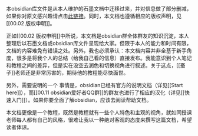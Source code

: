 本obsidian库文件是从本人维护的石墨文档中迁移过来，并对信息做了部分删减，如果你对原文感兴趣请点击[此链接](https://shimo.im/docs/YCVvh9jrw6qGR38D)。同时，本文档也遵循相应的版权声明，见[[00.02 版权申明]]。

正如[[00.02 版权申明]]中所说，本文档是obsidian群全体群友的知识沉淀，本人整理后以石墨文档或obsidian库文件呈现给大家。但限于本人的能力和时间有限，文档的内容难免有错误之处。另外，我也必须承认：本文档内容并非全基于新手角度，很多是将我个人的总结（给我自己看的信息）直接发布。我能意识到个人笔记和教程之间的差异，但是实在没空去润色和切换视角进行叙述。关于这点，[[蚕子]]老师还是非常厉害的，期待他的教程能尽快面世。

另外，需要说明的一个 事情是，obsidian已经有官方的说明文档（详见[[Start here]]），而[[00.11 obsidian爱好者QQ群]]的群友也进行了相应的汉化（详见[[快速入门]]）。如果你要全面了解obsidian，应该去阅读帮助文档。

本文档更像是一个教程，既然是教程就有一些个人特色和主观的视角，就如同授课老师每人都有自己的风格，很难让我以一种绝对客观的态度来撰写这篇文档，希望读者体谅。